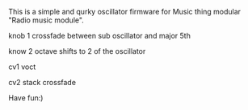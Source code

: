 This is a simple and qurky oscillator firmware for Music thing modular "Radio music module".

knob 1 crossfade between sub oscillator and major 5th

know 2 octave shifts to 2 of the oscillator

cv1 voct

cv2 stack crossfade

Have fun:)
